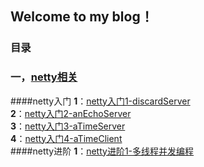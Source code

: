 ## Welcome to my blog！

### 目录
### 一，[netty相关](https://github.com/Crazypapa/Blog/tree/master/netty)
####netty入门
**1**：[netty入门1-discardServer](https://github.com/Crazypapa/Blog/blob/master/netty/netty入门1-discardServer.md)<br>
**2**：[netty入门2-anEchoServer](https://github.com/Crazypapa/Blog/blob/master/netty/netty入门2-anEchoServer.md)<br>
**3**：[netty入门3-aTimeServer](https://github.com/Crazypapa/Blog/blob/master/netty/netty入门3-aTimeServer.md)<br>
**4**：[netty入门4-aTimeClient](https://github.com/Crazypapa/Blog/blob/master/netty/netty入门4-aTimeClient.md)<br>
####netty进阶
**1**：[netty进阶1-多线程并发编程]()<br>
